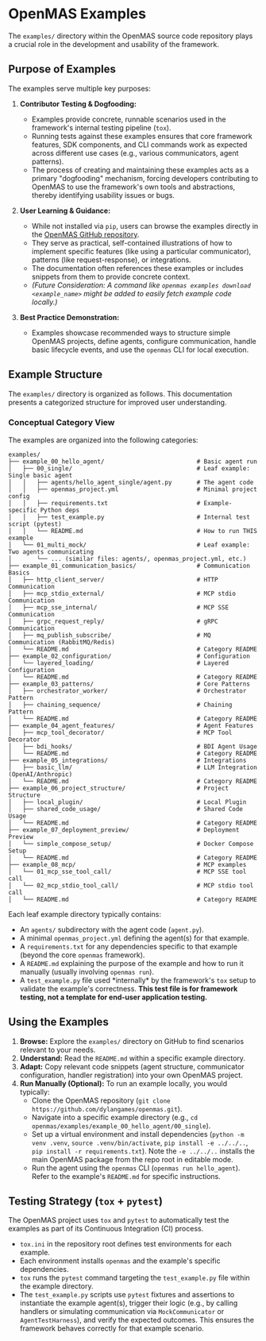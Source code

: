 # OpenMAS Examples

The `examples/` directory within the OpenMAS source code repository plays a crucial role in the development and usability of the framework.

## Purpose of Examples

The examples serve multiple key purposes:

1.  **Contributor Testing & Dogfooding:**
    * Examples provide concrete, runnable scenarios used in the framework's internal testing pipeline (`tox`).
    * Running tests against these examples ensures that core framework features, SDK components, and CLI commands work as expected across different use cases (e.g., various communicators, agent patterns).
    * The process of creating and maintaining these examples acts as a primary "dogfooding" mechanism, forcing developers contributing to OpenMAS to use the framework's own tools and abstractions, thereby identifying usability issues or bugs.

2.  **User Learning & Guidance:**
    * While not installed via `pip`, users can browse the examples directly in the [OpenMAS GitHub repository](https://github.com/dylangames/openmas/tree/main/examples).
    * They serve as practical, self-contained illustrations of how to implement specific features (like using a particular communicator), patterns (like request-response), or integrations.
    * The documentation often references these examples or includes snippets from them to provide concrete context.
    * *(Future Consideration: A command like `openmas examples download <example_name>` might be added to easily fetch example code locally.)*

3.  **Best Practice Demonstration:**
    * Examples showcase recommended ways to structure simple OpenMAS projects, define agents, configure communication, handle basic lifecycle events, and use the `openmas` CLI for local execution.

## Example Structure

The `examples/` directory is organized as follows.  This documentation presents a categorized structure for improved user understanding.

### Conceptual Category View

The examples are organized into the following categories:

    examples/
    ├── example_00_hello_agent/                          # Basic agent run
    │   ├── 00_single/                                   # Leaf example: Single basic agent
    │   │   ├── agents/hello_agent_single/agent.py       # The agent code
    │   │   ├── openmas_project.yml                      # Minimal project config
    │   │   ├── requirements.txt                         # Example-specific Python deps
    │   │   ├── test_example.py                          # Internal test script (pytest)
    │   │   └── README.md                                # How to run THIS example
    │   └── 01_multi_mock/                               # Leaf example: Two agents communicating
    │       └── ... (similar files: agents/, openmas_project.yml, etc.)
    ├── example_01_communication_basics/                 # Communication Basics
    │   ├── http_client_server/                          # HTTP Communication
    │   ├── mcp_stdio_external/                          # MCP stdio Communication
    │   ├── mcp_sse_internal/                            # MCP SSE Communication
    │   ├── grpc_request_reply/                          # gRPC Communication
    │   ├── mq_publish_subscribe/                        # MQ Communication (RabbitMQ/Redis)
    │   └── README.md                                    # Category README
    ├── example_02_configuration/                        # Configuration
    │   └── layered_loading/                             # Layered Configuration
    │   └── README.md                                    # Category README
    ├── example_03_patterns/                             # Core Patterns
    │   ├── orchestrator_worker/                         # Orchestrator Pattern
    │   ├── chaining_sequence/                           # Chaining Pattern
    │   └── README.md                                    # Category README
    ├── example_04_agent_features/                       # Agent Features
    │   ├── mcp_tool_decorator/                          # MCP Tool Decorator
    │   ├── bdi_hooks/                                   # BDI Agent Usage
    │   └── README.md                                    # Category README
    ├── example_05_integrations/                         # Integrations
    │   ├── basic_llm/                                   # LLM Integration (OpenAI/Anthropic)
    │   └── README.md                                    # Category README
    ├── example_06_project_structure/                    # Project Structure
    │   ├── local_plugin/                                # Local Plugin
    │   ├── shared_code_usage/                           # Shared Code Usage
    │   └── README.md                                    # Category README
    ├── example_07_deployment_preview/                   # Deployment Preview
    │   └── simple_compose_setup/                        # Docker Compose Setup
    │   └── README.md                                    # Category README
    ├── example_08_mcp/                                  # MCP examples
    │   └── 01_mcp_sse_tool_call/                        # MCP SSE tool call
    │   └── 02_mcp_stdio_tool_call/                      # MCP stdio tool call
    │   └── README.md                                    # Category README


Each leaf example directory typically contains:

* An `agents/` subdirectory with the agent code (`agent.py`).
* A minimal `openmas_project.yml` defining the agent(s) for that example.
* A `requirements.txt` for any dependencies specific to that example (beyond the core `openmas` framework).
* A `README.md` explaining the purpose of the example and how to run it manually (usually involving `openmas run`).
* A `test_example.py` file used \*internally\* by the framework's `tox` setup to validate the example's correctness.  **This test file is for framework testing, not a template for end-user application testing.**

## Using the Examples

1.  **Browse:** Explore the `examples/` directory on GitHub to find scenarios relevant to your needs.
2.  **Understand:** Read the `README.md` within a specific example directory.
3.  **Adapt:** Copy relevant code snippets (agent structure, communicator configuration, handler registration) into your own OpenMAS project.
4.  **Run Manually (Optional):** To run an example locally, you would typically:
    * Clone the OpenMAS repository (`git clone https://github.com/dylangames/openmas.git`).
    * Navigate into a specific example directory (e.g., `cd openmas/examples/example_00_hello_agent/00_single`).
    * Set up a virtual environment and install dependencies (`python -m venv .venv`, `source .venv/bin/activate`, `pip install -e ../../..`, `pip install -r requirements.txt`).  Note the `-e ../../..` installs the main OpenMAS package from the repo root in editable mode.
    * Run the agent using the `openmas` CLI (`openmas run hello_agent`).  Refer to the example's `README.md` for specific instructions.

## Testing Strategy (`tox` + `pytest`)

The OpenMAS project uses `tox` and `pytest` to automatically test the examples as part of its Continuous Integration (CI) process.

* `tox.ini` in the repository root defines test environments for each example.
* Each environment installs `openmas` and the example's specific dependencies.
* `tox` runs the `pytest` command targeting the `test_example.py` file within the example directory.
* The `test_example.py` scripts use `pytest` fixtures and assertions to instantiate the example agent(s), trigger their logic (e.g., by calling handlers or simulating communication via `MockCommunicator` or `AgentTestHarness`), and verify the expected outcomes. This ensures the framework behaves correctly for that example scenario.
